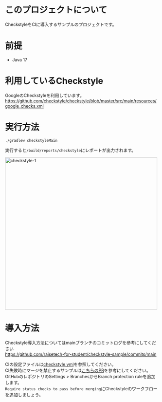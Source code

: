 # このプロジェクトについて

CheckstyleをCIに導入するサンプルのプロジェクトです。

# 前提
- Java 17

# 利用しているCheckstyle

GoogleのCheckstyleを利用しています。  
https://github.com/checkstyle/checkstyle/blob/master/src/main/resources/google_checks.xml

# 実行方法
`./gradlew checkstyleMain`

実行すると`/build/reports/checkstyle`にレポートが出力されます。  

<img width="500" alt="checkstyle-1" src="https://user-images.githubusercontent.com/62045457/166938329-dd4e07a4-9fae-4ba3-afb3-27ad4a3066a1.png">

# 導入方法

Checkstyle導入方法についてはmainブランチのコミットログを参考にしてください  
https://github.com/raisetech-for-student/checkstyle-sample/commits/main

CIの設定ファイルは[checkstyle.yml](./github/workflows/checkstyle.yml)を参照してください。  
CI失敗時にマージを禁止するサンプルは[こちらのPR](https://github.com/raisetech-for-student/checkstyle-sample/pull/1)を参考にしてください。  
GitHubのレポジトリのSettings > BranchesからBranch protection ruleを追加します。  
`Require status checks to pass before merging`にCheckstyleのワークフローを追加しましょう。
